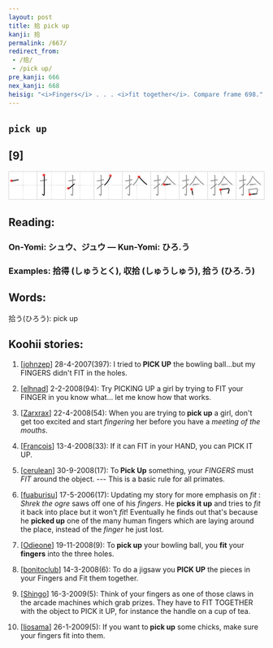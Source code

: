 ```yaml
---
layout: post
title: 拾 pick up
kanji: 拾
permalink: /667/
redirect_from:
 - /拾/
 - /pick up/
pre_kanji: 666
nex_kanji: 668
heisig: "<i>Fingers</i> . . . <i>fit together</i>. Compare frame 698."
---
```


## `pick up`

## [9]

<div class="stroke"><img src="../images/E68BBE.png" /></div>

## Reading:

### On-Yomi: シュウ、ジュウ &mdash; Kun-Yomi: ひろ.う

### Examples: 拾得 (しゅうとく), 収拾 (しゅうしゅう), 拾う (ひろ.う)

## Words:

拾う(ひろう): pick up

## Koohii stories:

1) [<a href="http://kanji.koohii.com/profile/johnzep">johnzep</a>] 28-4-2007(397): I tried to<strong> PICK UP</strong> the bowling ball...but my FINGERS didn&#039;t FIT in the holes. 

2) [<a href="http://kanji.koohii.com/profile/elhnad">elhnad</a>] 2-2-2008(94): Try PICKING UP a girl by trying to FIT your FINGER in you know what... let me know how that works. 

3) [<a href="http://kanji.koohii.com/profile/Zarxrax">Zarxrax</a>] 22-4-2008(54): When you are trying to<strong> pick up</strong> a girl, don&#039;t get too excited and start <em>fingering</em> her before you have a <em>meeting of the mouths</em>. 

4) [<a href="http://kanji.koohii.com/profile/Francois">Francois</a>] 13-4-2008(33): If it can FIT in your HAND, you can PICK IT UP. 

5) [<a href="http://kanji.koohii.com/profile/cerulean">cerulean</a>] 30-9-2008(17): To<strong> Pick Up</strong> something, your <em>FINGERS</em> must <em>FIT</em> around the object. --- This is a basic rule for all primates. 

6) [<a href="http://kanji.koohii.com/profile/fuaburisu">fuaburisu</a>] 17-5-2006(17): Updating my story for more emphasis on <em>fit</em> : <em>Shrek the ogre</em> saws off one of his <em>fingers</em>. He <strong>picks it up</strong> and tries to <em>fit</em> it back into place but it won&#039;t <em>fit</em>! Eventually he finds out that&#039;s because he <strong>picked up</strong> one of the many human fingers which are laying around the place, instead of the <em>finger</em> he just lost. 

7) [<a href="http://kanji.koohii.com/profile/Odieone">Odieone</a>] 19-11-2008(9): To<strong> pick up</strong> your bowling ball, you <strong>fit</strong> your <strong>fingers</strong> into the three holes. 

8) [<a href="http://kanji.koohii.com/profile/bonitoclub">bonitoclub</a>] 14-3-2008(6): To do a jigsaw you<strong> PICK UP</strong> the pieces in your Fingers and Fit them together. 

9) [<a href="http://kanji.koohii.com/profile/Shingo">Shingo</a>] 16-3-2009(5): Think of your fingers as one of those claws in the arcade machines which grab prizes. They have to FIT TOGETHER with the object to PICK it UP, for instance the handle on a cup of tea. 

10) [<a href="http://kanji.koohii.com/profile/liosama">liosama</a>] 26-1-2009(5): If you want to<strong> pick up</strong> some chicks, make sure your fingers fit into them. 
